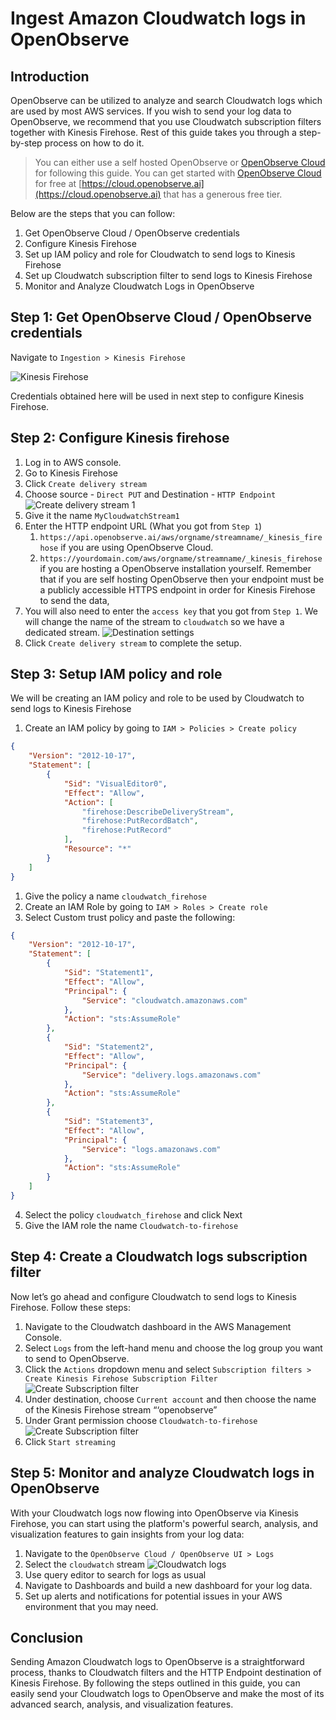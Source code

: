 # Ingest Amazon Cloudwatch logs in OpenObserve

## Introduction

OpenObserve can be utilized to analyze and search Cloudwatch logs which are used by most AWS services. If you wish to send your log data to OpenObserve, we recommend that you use Cloudwatch subscription filters together with Kinesis Firehose. Rest of this guide takes you through a step-by-step process on how to do it.

> You can either use a self hosted OpenObserve or [OpenObserve Cloud](https://cloud.openobserve.ai) for following this guide. You can get started with [OpenObserve Cloud](https://cloud.openobserve.ai) for free at [https://cloud.openobserve.ai](https://cloud.openobserve.ai) that has a generous free tier.

Below are the steps that you can follow:

1. Get OpenObserve Cloud / OpenObserve credentials
1. Configure Kinesis Firehose
1. Set up IAM policy and role for Cloudwatch to send logs to Kinesis Firehose
1. Set up Cloudwatch subscription filter to send logs to Kinesis Firehose
1. Monitor and Analyze Cloudwatch Logs in OpenObserve

## Step 1: Get OpenObserve Cloud / OpenObserve credentials

Navigate to `Ingestion > Kinesis Firehose`

![Kinesis Firehose](./images/cloudwatch_firehose/firehose_credentials.webp)

Credentials obtained here will be used in next step to configure Kinesis Firehose.

## Step 2: Configure Kinesis firehose

1. Log in to AWS console.
1. Go to Kinesis Firehose
1. Click `Create delivery stream`
1. Choose source - `Direct PUT` and Destination - `HTTP Endpoint`
![Create delivery stream 1](./images/cloudwatch_firehose/create_delivery_stream_1.webp)
1. Give it the name `MyCloudwatchStream1`
1. Enter the HTTP endpoint URL (What you got from `Step 1`)
    1. `https://api.openobserve.ai/aws/orgname/streamname/_kinesis_firehose` if you are using OpenObserve Cloud.
    1. `https://yourdomain.com/aws/orgname/streamname/_kinesis_firehose` if you are hosting a OpenObserve installation yourself. Remember that if you are self hosting OpenObserve then your endpoint must be a publicly accessible HTTPS endpoint in order for Kinesis Firehose to send the data, 
1. You will also need to enter the `access key` that you got from `Step 1`. We will change the name of the stream to `cloudwatch` so we have a dedicated stream.
![Destination settings](./images/cloudwatch_firehose/destination_settings.webp)
1. Click `Create delivery stream` to complete the setup.

## Step 3: Setup IAM policy and role

We will be creating an IAM policy and role to be used by Cloudwatch to send logs to Kinesis Firehose

1. Create an IAM policy by going to `IAM > Policies > Create policy`

```json linenums="1"
{
    "Version": "2012-10-17",
    "Statement": [
        {
            "Sid": "VisualEditor0",
            "Effect": "Allow",
            "Action": [
                "firehose:DescribeDeliveryStream",
                "firehose:PutRecordBatch",
                "firehose:PutRecord"
            ],
            "Resource": "*"
        }
    ]
}
```


1. Give the policy a name `cloudwatch_firehose`
2. Create an IAM Role by going to `IAM > Roles > Create role`
3. Select Custom trust policy and paste the following:

```json linenums="1"
{
    "Version": "2012-10-17",
    "Statement": [
        {
            "Sid": "Statement1",
            "Effect": "Allow",
            "Principal": {
                "Service": "cloudwatch.amazonaws.com"
            },
            "Action": "sts:AssumeRole"
        },
        {
            "Sid": "Statement2",
            "Effect": "Allow",
            "Principal": {
                "Service": "delivery.logs.amazonaws.com"
            },
            "Action": "sts:AssumeRole"
        },
        {
            "Sid": "Statement3",
            "Effect": "Allow",
            "Principal": {
                "Service": "logs.amazonaws.com"
            },
            "Action": "sts:AssumeRole"
        }
    ]
}
```

4. Select the policy `cloudwatch_firehose` and click Next
5. Give the IAM role the name `Cloudwatch-to-firehose`

## Step 4: Create a Cloudwatch logs subscription filter

Now let’s go ahead and configure Cloudwatch to send logs to Kinesis Firehose. Follow these steps:

1. Navigate to the Cloudwatch dashboard in the AWS Management Console.
1. Select `Logs` from the left-hand menu and choose the log group you want to send to OpenObserve.
1. Click the `Actions` dropdown menu and select `Subscription filters > Create Kinesis Firehose Subscription Filter`
![Create Subscription filter](./images/cloudwatch_firehose/cloudwatch_filter_1.webp)
1. Under destination, choose `Current account` and then choose the name of the Kinesis Firehose stream “‘openobserve”
1. Under Grant permission choose `Cloudwatch-to-firehose`
![Create Subscription filter](./images/cloudwatch_firehose/cloudwatch_filter_2.webp)
1. Click `Start streaming`

## Step 5: Monitor and analyze Cloudwatch logs in OpenObserve

With your Cloudwatch logs now flowing into OpenObserve via Kinesis Firehose, you can start using the platform's powerful search, analysis, and visualization features to gain insights from your log data:

1. Navigate to the `OpenObserve Cloud / OpenObserve UI > Logs`
1. Select the `cloudwatch` stream
![Cloudwatch logs](./images/cloudwatch_firehose/logs.webp)
1. Use query editor to search for logs as usual
1. Navigate to Dashboards and build a new dashboard for your log data.
1. Set up alerts and notifications for potential issues in your AWS environment that you may need.

## Conclusion

Sending Amazon Cloudwatch logs to OpenObserve is a straightforward process, thanks to Cloudwatch filters and the HTTP Endpoint destination of Kinesis Firehose. By following the steps outlined in this guide, you can easily send your Cloudwatch logs to OpenObserve and make the most of its advanced search, analysis, and visualization features.



